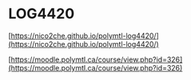 # LOG4420

[https://nico2che.github.io/polymtl-log4420/](https://nico2che.github.io/polymtl-log4420/)

[https://moodle.polymtl.ca/course/view.php?id=326](https://moodle.polymtl.ca/course/view.php?id=326)